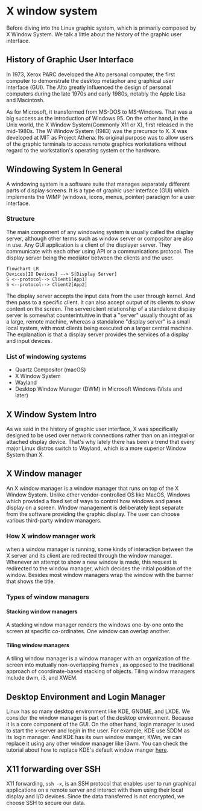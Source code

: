 # X window system

Before diving into the Linux graphic system, which is primarily composed by X Window System. We talk a little about the history of the graphic user interface. 

## History of Graphic User Interface

In 1973, Xerox PARC developed the Alto personal computer, the first computer to demonstrate the desktop metaphor and graphical user interface (GUI). The Alto greatly influenced the design of personal computers during the late 1970s and early 1980s, notably the Apple Lisa and Macintosh.  

As for Microsoft, it transformed from MS-DOS to MS-Windows. That was a big success as the introduction of Windows 95.  On the other hand, in the Unix world, the X Window System(Commonly X11 or X), first released in the mid-1980s. The W Window System (1983) was the precursor to X. X was developed at MIT as Project Athena. Its original purpose was to allow users of the graphic terminals to access remote graphics workstations without regard to the workstation's operating system or the hardware. 



## Windowing System In General

A windowing system is a software suite that manages separately different parts of display screens. It is a type of graphic user interface (GUI) which implements the WIMP (windows, icons, menus, pointer) paradigm for a user interface.  

### Structure

The main component of any windowing system is usually called the display server, although other terms such as window server or compositor are also in use. Any GUI application is a client of the displayer server. They communicate with each other using API or a communications protocol. The display server being the mediator between the clients and the user.  

```mermaid
flowchart LR
Devices[IO Devices] --> S[Display Server] 
S <--protocol--> Client1[App1]
S <--protocol--> Client2[App2]
```

The display server accepts the input data from the user through kernel. And then pass to a specific client. It can also accept output of its clients to show content on the screen. The server/client relationship of a standalone display server  is somewhat counterintuitive in that a "server" usually thought of as a large, remote machine, whereas a standalone "display server" is a small local system, with most clients being executed on a larger central machine. The explanation is that a display server provides the services of a display and input devices.  



### List of windowing systems

* Quartz Compositor (macOS)
* X Window System
* Wayland
* Desktop Window Manager (DWM) in Microsoft Windows (Vista and later)

## X Window System Intro

As we said in the history of graphic user interface, X was specifically designed to be used over network connections rather than on an integral or attached display device. That's why lately there has been a trend that every major Linux distros switch to Wayland, which is a more superior Window System than X.  

## X Window manager

An X window manager is a window manager that runs on top of the X Window System. Unlike other vendor-controlled OS like MacOS, Windows which provided a fixed set of ways to control how windows and panes display on a screen. Window management is deliberately kept separate from the software providing the graphic display. The user can choose various third-party window managers. 

### How X window manager work

when a window manager is running, some kinds of interaction between the X server and its client are redirected through the window manager. Whenever an attempt to show a new window is made, this request is redirected to the window manager, which decides the initial position of the window. Besides most window managers wrap the window with the banner that shows the title.

### Types of window managers

#### Stacking window managers

A stacking window manager renders the windows one-by-one onto the screen at specific co-ordinates. One window can overlap another.

#### Tiling window managers

A tiling window manager is a window manager with an organization of the screen into mutually non-overlapping frames , as opposed to the traditional approach of coordinate-based stacking of objects. Tiling window managers include dwm, i3, and XWEM.  

## Desktop Environment and Login Manager

Linux has so many desktop environment like KDE, GNOME, and LXDE. We consider the window manager is part of the desktop environment. Because it is a core component of the GUI. On the other hand, login manager is used to start the x-server and login in the user. For example, KDE use SDDM as its login manager.  And KDE has its own window manger, KWin, we can replace it using any other window manager like i3wm. You can check the tutorial about how to replace KDE's default window manger [here](https://wiki.archlinux.org/title/KDE#Use_a_different_window_manager).  



## X11 forwarding over SSH

X11 forwarding, `ssh -x`, is an SSH protocol that enables user to run graphical applications on a remote server and interact with them using their local display and I/O devices. Since the data transferred is not encrypted, we choose SSH to secure our data.  






